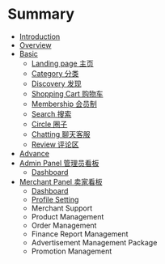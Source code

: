 # Summary

* [Introduction](README.md)
* [Overview](overview.md)
* [Basic](basic.md)
  * [Landing page 主页](overview/first-page.md)
  * [Category 分类](overview/category.md)
  * [Discovery 发现](overview/discovery.md)
  * [Shopping Cart 购物车](overview/shopping-cart.md)
  * [Membership 会员制](overview/membership.md)
  * [Search 搜索](overview/search.md)
  * [Circle 圈子](basic/circle.md)
  * [Chatting 聊天客服](overview/chatting.md)
  * [Review 评论区](overview/review.md)
* [Advance](advance.md)
* [Admin Panel 管理员看板](admin-panel-hui-yuan-kan-ban.md)
  * [Dashboard ](admin-panel-hui-yuan-kan-ban/dashboard.md)
* [Merchant Panel 卖家看板](merchant-panel-mai-jia-kan-ban.md)
  * [Dashboard](merchant-panel-mai-jia-kan-ban/dashboard.md)
  * [Profile Setting](merchant-panel-mai-jia-kan-ban/profile-setting.md)
  * Merchant Support 
  * Product Management 
  * Order Management 
  * Finance Report Management
  * Advertisement Management Package
  * Promotion Management 

